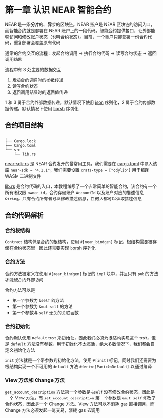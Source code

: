 # 第一章 认识 NEAR 智能合约
NEAR 是一条**分片**的、**异步**的区块链。NEAR 账户是 NEAR 区块链的访问入口，而智能合约就是部署在 NEAR 账户上的一段代码。智能合约提供接口，让外部能够访问和修改账户状态（也叫合约状态）。目前，一个账户只能部署一份合约代码，重复部署会覆盖原有代码

通常的合约交互的流程：发起合约调用 -> 执行合约代码 -> 读写合约状态 -> 返回调用结果

流程中有 3 处主要的数据交互
1. 发起合约调用时的参数传递
2. 读写合约状态
3. 返回调用结果时的返回值传递

1 和 3 属于合约外部数据传递，默认情况下使用 [json](https://github.com/serde-rs/json) 序列化，2 属于合约内部数据传递，默认情况下使用 [borsh](https://github.com/near/borsh-rs) 序列化

## 合约项目结构
```
.
├── Cargo.lock
├── Cargo.toml
└── src
    └── lib.rs
```

[near-sdk-rs](https://github.com/near/near-sdk-rs) 是 NEAR 合约发开的最常用工具，我们需要在 [cargo.toml](./Cargo.toml) 中导入该库 `near-sdk = "4.1.1"`，我们需要设置 `crate-type = ["cdylib"]` 用于编译 WASM 二进制文件

[lib.rs](./src/lib.rs) 是合约代码的入口，本教程编写了一个非常简单的智能合约，该合约有一个所有者权限 `owner_id`，合约存储账户 `AccountId` 以及账户对应的描述信息 `String`。只有合约所有者可以修改描述信息，任何人都可以读取描述信息

## 合约代码解析

### 合约根结构
`Contract` 结构体是合约的根结构，使用 `#[near_bindgen]` 标记，根结构需要被存储在合约状态里，因此还需要实现 borsh 序列化

### 合约方法
合约方法被定义在使用 `#[near_bindgen]` 标记的 `impl` 块中，并且只有 `pub` 的方法才能被合约外部访问

合约方法可以是
* 第一个参数为 `&self` 的方法
* 第一个参数为 `&mut self` 的方法
* 第一个参数与 `self` 无关的关联函数

### 合约初始化
合约默认使用 `Default` trait 来初始化，因此我们必须为根结构实现这个 trait，但是 `default` 方法没有参数，用于初始化不太灵活，绝大多数情况下，我们都会自定义初始化方法

`init` 方法就是一个带参数的初始化方法，使用 `#[init]` 标记，同时我们还需要为根结构实现一个不可用的 `default` 方法 `#derive[PanicOnDefault]` 以通过编译

### View 方法和 Change 方法
`get_account_description` 方法第一个参数是 `&self` 没有修改合约状态，因此是一个 View 方法，而 `set_account_description` 第一个参数是 `&mut self` 修改了合约状态，因此是一个 Change 方法。View 方法可以不消耗 gas 直接调用，而 Change 方法必须发起一笔交易，消耗 gas 去调用
